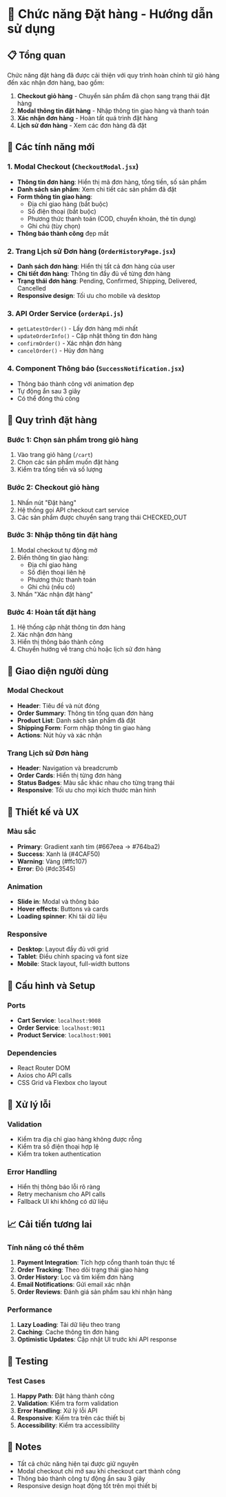 # 🛒 Chức năng Đặt hàng - Hướng dẫn sử dụng

## 📋 Tổng quan

Chức năng đặt hàng đã được cải thiện với quy trình hoàn chỉnh từ giỏ hàng đến xác nhận đơn hàng, bao gồm:

1. **Checkout giỏ hàng** - Chuyển sản phẩm đã chọn sang trạng thái đặt hàng
2. **Modal thông tin đặt hàng** - Nhập thông tin giao hàng và thanh toán
3. **Xác nhận đơn hàng** - Hoàn tất quá trình đặt hàng
4. **Lịch sử đơn hàng** - Xem các đơn hàng đã đặt

## 🚀 Các tính năng mới

### 1. Modal Checkout (`CheckoutModal.jsx`)
- **Thông tin đơn hàng**: Hiển thị mã đơn hàng, tổng tiền, số sản phẩm
- **Danh sách sản phẩm**: Xem chi tiết các sản phẩm đã đặt
- **Form thông tin giao hàng**:
  - Địa chỉ giao hàng (bắt buộc)
  - Số điện thoại (bắt buộc)
  - Phương thức thanh toán (COD, chuyển khoản, thẻ tín dụng)
  - Ghi chú (tùy chọn)
- **Thông báo thành công** đẹp mắt

### 2. Trang Lịch sử Đơn hàng (`OrderHistoryPage.jsx`)
- **Danh sách đơn hàng**: Hiển thị tất cả đơn hàng của user
- **Chi tiết đơn hàng**: Thông tin đầy đủ về từng đơn hàng
- **Trạng thái đơn hàng**: Pending, Confirmed, Shipping, Delivered, Cancelled
- **Responsive design**: Tối ưu cho mobile và desktop

### 3. API Order Service (`orderApi.js`)
- `getLatestOrder()` - Lấy đơn hàng mới nhất
- `updateOrderInfo()` - Cập nhật thông tin đơn hàng
- `confirmOrder()` - Xác nhận đơn hàng
- `cancelOrder()` - Hủy đơn hàng

### 4. Component Thông báo (`SuccessNotification.jsx`)
- Thông báo thành công với animation đẹp
- Tự động ẩn sau 3 giây
- Có thể đóng thủ công

## 🔄 Quy trình đặt hàng

### Bước 1: Chọn sản phẩm trong giỏ hàng
1. Vào trang giỏ hàng (`/cart`)
2. Chọn các sản phẩm muốn đặt hàng
3. Kiểm tra tổng tiền và số lượng

### Bước 2: Checkout giỏ hàng
1. Nhấn nút "Đặt hàng"
2. Hệ thống gọi API checkout cart service
3. Các sản phẩm được chuyển sang trạng thái CHECKED_OUT

### Bước 3: Nhập thông tin đặt hàng
1. Modal checkout tự động mở
2. Điền thông tin giao hàng:
   - Địa chỉ giao hàng
   - Số điện thoại liên hệ
   - Phương thức thanh toán
   - Ghi chú (nếu có)
3. Nhấn "Xác nhận đặt hàng"

### Bước 4: Hoàn tất đặt hàng
1. Hệ thống cập nhật thông tin đơn hàng
2. Xác nhận đơn hàng
3. Hiển thị thông báo thành công
4. Chuyển hướng về trang chủ hoặc lịch sử đơn hàng

## 📱 Giao diện người dùng

### Modal Checkout
- **Header**: Tiêu đề và nút đóng
- **Order Summary**: Thông tin tổng quan đơn hàng
- **Product List**: Danh sách sản phẩm đã đặt
- **Shipping Form**: Form nhập thông tin giao hàng
- **Actions**: Nút hủy và xác nhận

### Trang Lịch sử Đơn hàng
- **Header**: Navigation và breadcrumb
- **Order Cards**: Hiển thị từng đơn hàng
- **Status Badges**: Màu sắc khác nhau cho từng trạng thái
- **Responsive**: Tối ưu cho mọi kích thước màn hình

## 🎨 Thiết kế và UX

### Màu sắc
- **Primary**: Gradient xanh tím (#667eea → #764ba2)
- **Success**: Xanh lá (#4CAF50)
- **Warning**: Vàng (#ffc107)
- **Error**: Đỏ (#dc3545)

### Animation
- **Slide in**: Modal và thông báo
- **Hover effects**: Buttons và cards
- **Loading spinner**: Khi tải dữ liệu

### Responsive
- **Desktop**: Layout đầy đủ với grid
- **Tablet**: Điều chỉnh spacing và font size
- **Mobile**: Stack layout, full-width buttons

## 🔧 Cấu hình và Setup

### Ports
- **Cart Service**: `localhost:9008`
- **Order Service**: `localhost:9011`
- **Product Service**: `localhost:9001`

### Dependencies
- React Router DOM
- Axios cho API calls
- CSS Grid và Flexbox cho layout

## 🐛 Xử lý lỗi

### Validation
- Kiểm tra địa chỉ giao hàng không được rỗng
- Kiểm tra số điện thoại hợp lệ
- Kiểm tra token authentication

### Error Handling
- Hiển thị thông báo lỗi rõ ràng
- Retry mechanism cho API calls
- Fallback UI khi không có dữ liệu

## 📈 Cải tiến tương lai

### Tính năng có thể thêm
1. **Payment Integration**: Tích hợp cổng thanh toán thực tế
2. **Order Tracking**: Theo dõi trạng thái giao hàng
3. **Order History**: Lọc và tìm kiếm đơn hàng
4. **Email Notifications**: Gửi email xác nhận
5. **Order Reviews**: Đánh giá sản phẩm sau khi nhận hàng

### Performance
1. **Lazy Loading**: Tải dữ liệu theo trang
2. **Caching**: Cache thông tin đơn hàng
3. **Optimistic Updates**: Cập nhật UI trước khi API response

## 🧪 Testing

### Test Cases
1. **Happy Path**: Đặt hàng thành công
2. **Validation**: Kiểm tra form validation
3. **Error Handling**: Xử lý lỗi API
4. **Responsive**: Kiểm tra trên các thiết bị
5. **Accessibility**: Kiểm tra accessibility

## 📝 Notes

- Tất cả chức năng hiện tại được giữ nguyên
- Modal checkout chỉ mở sau khi checkout cart thành công
- Thông báo thành công tự động ẩn sau 3 giây
- Responsive design hoạt động tốt trên mọi thiết bị 